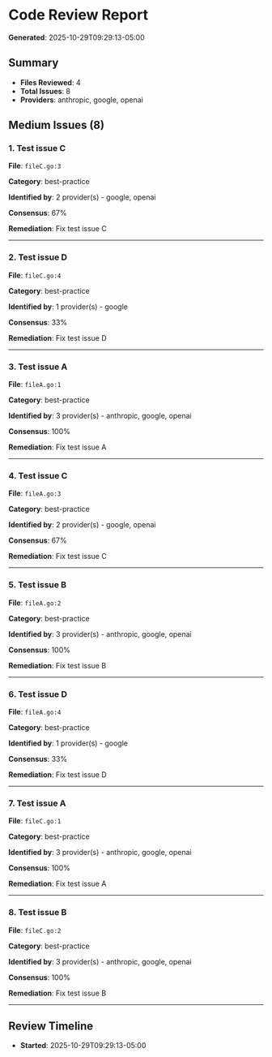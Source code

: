 # Code Review Report

**Generated**: 2025-10-29T09:29:13-05:00

## Summary

- **Files Reviewed**: 4
- **Total Issues**: 8
- **Providers**: anthropic, google, openai

## Medium Issues (8)

### 1. Test issue C

**File**: `fileC.go:3`

**Category**: best-practice

**Identified by**: 2 provider(s) - google, openai

**Consensus**: 67%

**Remediation**: Fix test issue C

---

### 2. Test issue D

**File**: `fileC.go:4`

**Category**: best-practice

**Identified by**: 1 provider(s) - google

**Consensus**: 33%

**Remediation**: Fix test issue D

---

### 3. Test issue A

**File**: `fileA.go:1`

**Category**: best-practice

**Identified by**: 3 provider(s) - anthropic, google, openai

**Consensus**: 100%

**Remediation**: Fix test issue A

---

### 4. Test issue C

**File**: `fileA.go:3`

**Category**: best-practice

**Identified by**: 2 provider(s) - google, openai

**Consensus**: 67%

**Remediation**: Fix test issue C

---

### 5. Test issue B

**File**: `fileA.go:2`

**Category**: best-practice

**Identified by**: 3 provider(s) - anthropic, google, openai

**Consensus**: 100%

**Remediation**: Fix test issue B

---

### 6. Test issue D

**File**: `fileA.go:4`

**Category**: best-practice

**Identified by**: 1 provider(s) - google

**Consensus**: 33%

**Remediation**: Fix test issue D

---

### 7. Test issue A

**File**: `fileC.go:1`

**Category**: best-practice

**Identified by**: 3 provider(s) - anthropic, google, openai

**Consensus**: 100%

**Remediation**: Fix test issue A

---

### 8. Test issue B

**File**: `fileC.go:2`

**Category**: best-practice

**Identified by**: 3 provider(s) - anthropic, google, openai

**Consensus**: 100%

**Remediation**: Fix test issue B

---

## Review Timeline

- **Started**: 2025-10-29T09:29:13-05:00
